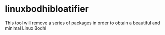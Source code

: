 # linuxbodhibloatifier
This tool will remove a series of packages in order to obtain a beautiful and minimal Linux Bodhi
